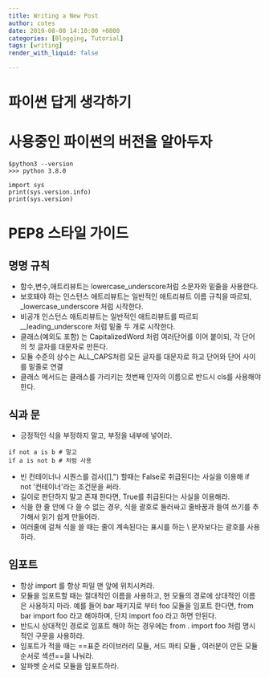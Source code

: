 ```yaml
---
title: Writing a New Post
author: cotes
date: 2019-08-08 14:10:00 +0800
categories: [Blogging, Tutorial]
tags: [writing]
render_with_liquid: false

---
```

# 파이썬 답게 생각하기 
# 사용중인 파이썬의 버전을 알아두자 
```
$python3 --version
>>> python 3.8.0
```

```
import sys 
print(sys.version.info)
print(sys.version)
```

# PEP8 스타일 가이드 
## 명명 규칙
- 함수,변수,애트리뷰트는 lowercase_underscore처럼 소문자와 밑줄을 사용한다. 
- 보호돼야 하는 인스턴스 애트리뷰트는 일반적인 애트리뷰트 이름 규칙을 따르되,  \_lowercase_underscore 처럼 시작한다.  
- 비공개 인스턴스 애트리뷰트는 일반적인 애트리뷰트를 따르되 \_\_leading_underscore 처럼 밑줄 두 개로 시작한다. 
- 클래스(예외도 포함) 는 CapitalizedWord 처럼 여러단어를 이어 붙이되, 각 단어의 첫 글자를 대문자로 만든다. 
- 모듈 수준의 상수는 ALL_CAPS처럼 모든 글자를 대문자로 하고 단어와 단어 사이를 밑줄로 연결 
- 클래스 메서드는 클래스를 가리키는 첫번째 인자의 이름으로 반드시 cls를 사용해야한다. 
## 식과 문 
- 긍정적인 식을 부정하지 말고, 부정을 내부에 넣어라. 
```
if not a is b # 말고 
if a is not b # 처럼 사용 
```

- 빈 컨테이너나 시퀀스를 검사([],") 할때는 False로 취급된다는 사실을 이용해 if not '컨테이너'라는 조건문을 써라. 
- 길이로 판단하지 말고 존재 한다면, True를 취급된다는 사실을 이용해라. 
- 식을 한 줄 안에 다 쓸 수 없는 경우, 식을 괄호로 둘러싸고 줄바꿈과 들여 쓰기를 추가해서 읽기 쉽게 만들어라. 
- 여러줄에 걸쳐 식을 쓸 때는 줄이 계속된다는 표시를 하는 \ 문자보다는 괄호를 사용하라. 
## 임포트 
- 항상 import 를 항상 파일 맨 앞에 위치시켜라. 
- 모듈을 임포트할 때는 절대적인 이름을 사용하고, 현 모듈의 경로에 상대적인 이름은 사용하지 마라. 예를 들어 bar 패키지로 부터 foo 모듈을 임포트 한다면, from bar import foo 라고 해야하며, 단지 import foo 라고 하면 안된다. 
- 반드시 상대적인 경로로 임포트 해야 하는 경우에는 from . import foo 처럼 명시적인 구문을 사용하라. 
- 임포트가 적을 때는 ==표준 라이브러리 모듈, 서드 파티 모듈 , 여러분이 만든 모듈 순서로 섹션==을 나눠라. 
- 알파벳 순서로 모듈을 임포트하라. 

